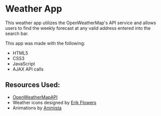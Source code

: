 Weather App
===========

This weather app utilizes the OpenWeatherMap's API service and allows users to find the weekly forecast at any valid address entered into the search bar.

This app was made with the following:
* HTML5
* CSS3
* JavaScript
* AJAX API calls

## Resources Used:
* [OpenWeatherMapAPI](https://openweathermap.org/api)
* Weather icons designed by [Erik Flowers](https://erikflowers.github.io/weather-icons/)
* Animations by [Animista](http://animista.net/)